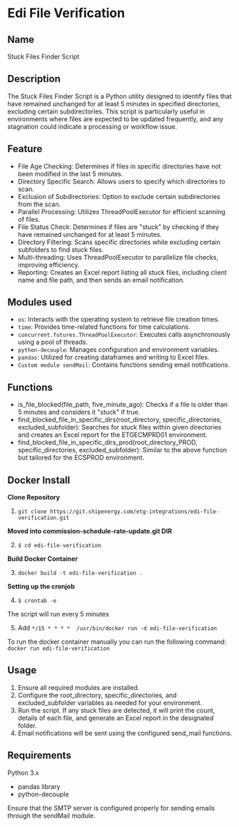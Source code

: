 # Edi File Verification


## Name
Stuck Files Finder Script

## Description
The Stuck Files Finder Script is a Python utility designed to identify files that have remained unchanged for at least 5 minutes in specified directories, excluding certain subdirectories. This script is particularly useful in environments where files are expected to be updated frequently, and any stagnation could indicate a processing or workflow issue.

## Feature
- File Age Checking: Determines if files in specific directories have not been modified in the last 5 minutes.
- Directory Specific Search: Allows users to specify which directories to scan.
- Exclusion of Subdirectories: Option to exclude certain subdirectories from the scan.
- Parallel Processing: Utilizes ThreadPoolExecutor for efficient scanning of files.
- File Status Check: Determines if files are "stuck" by checking if they have remained unchanged for at least 5 minutes.
- Directory Filtering: Scans specific directories while excluding certain subfolders to find stuck files.
- Multi-threading: Uses ThreadPoolExecutor to parallelize file checks, improving efficiency.
- Reporting: Creates an Excel report listing all stuck files, including client name and file path, and then sends an email notification.

## Modules used
- `os`: Interacts with the operating system to retrieve file creation times.
- `time`: Provides time-related functions for time calculations.
- `concurrent.futures.ThreadPoolExecutor`: Executes calls asynchronously using a pool of threads.
- `python-decouple`: Manages configuration and environment variables.
- `pandas`: Utilized for creating dataframes and writing to Excel files.
- `Custom module sendMail`: Contains functions sending email notifications.

## Functions
- is_file_blocked(file_path, five_minute_ago): Checks if a file is older than 5 minutes and considers it "stuck" if true.
- find_blocked_file_in_specific_dirs(root_directory, specific_directories, excluded_subfolder): Searches for stuck files within given directories and creates an 
Excel report for the ETGECMPRD01 environment.
- find_blocked_file_in_specific_dirs_prod(root_directory_PROD, specific_directories, excluded_subfolder): Similar to the above function but tailored for the ECSPROD environment.

## Docker Install
**Clone Repository**
1. `git clone https://git.shipenergy.com/etg-integrations/edi-file-verification.git`

**Moved into commission-schedule-rate-update.git DIR**

2. `$ cd edi-file-verification`

**Build Docker Container**

3. `docker build -t edi-file-verification .`

**Setting up the cronjob**

4. `$ crontab -e`

The script will run every 5 minutes

5. Add `*/15 * * * *  /usr/bin/docker run -d edi-file-verification`

To run the docker container manually you can run the following command:
`docker run edi-file-verification`


## Usage
1. Ensure all required modules are installed.
2. Configure the root_directory, specific_directories, and excluded_subfolder variables as needed for your environment.
3. Run the script. If any stuck files are detected, it will print the count, details of each file, and generate an Excel report in the designated folder.
4. Email notifications will be sent using the configured send_mail functions.

## Requirements
Python 3.x
- pandas library
- python-decouple

Ensure that the SMTP server is configured properly for sending emails through the sendMail module.


